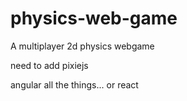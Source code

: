 physics-web-game
================

A multiplayer 2d physics webgame

need to add pixiejs

angular all the things... or react
